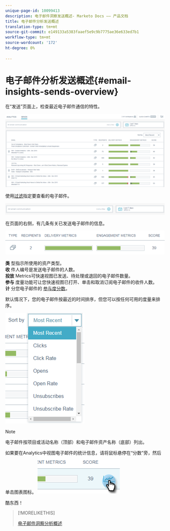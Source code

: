 ```yaml
---
unique-page-id: 10099413
description: 电子邮件洞察发送概述- Marketo Docs —— 产品文档
title: 电子邮件分析发送概述
translation-type: tm+mt
source-git-commit: e149133a5383faaef5e9c9b7775ae36e633ed7b1
workflow-type: tm+mt
source-wordcount: '172'
ht-degree: 0%

---
```



# 电子邮件分析发送概述{#email-insights-sends-overview}

在“发送”页面上，检查最近电子邮件通信的特性。

![](assets/one.png)

使用[过滤](filtering-in-email-insights.md)指定要查看的电子邮件。

![](assets/filtering.png)

在页面的右侧，有几条有关已发送电子邮件的信息。

![](assets/two-1.png)

**类** 型指示所使用的资产类型。\
**收** 件人编号是发送电子邮件的人数。\
**投放** Metrics可快速视图已发送、待处理或退回的电子邮件数量。\
**参与** 度量功能可让您快速视图已打开、单击和取消订阅电子邮件的收件人数。\
**计** 分您电子邮件的 [参与度分数](../../../product-docs/email-marketing/drip-nurturing/reports-and-notifications/understanding-the-engagement-score.md)。

默认情况下，您的电子邮件按最近的时间排序，但您可以按任何可用的度量来排序。

![](assets/three-1.png)

>[!NOTE]
>
>电子邮件按项目或活动名称（顶部）和电子邮件资产名称（底部）列出。

如果要在Analytics中视图电子邮件的统计信息，请将鼠标悬停在“分数”旁，然后单击图表图标。   ![](assets/five.png)

酷东西！

>[!MORELIKETHIS]
>
>[电子邮件洞察分析概述](email-insights-analytics-overview.md)

